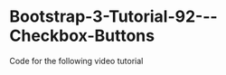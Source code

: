Bootstrap-3-Tutorial-92---Checkbox-Buttons
==========================================

Code for the following video tutorial 

